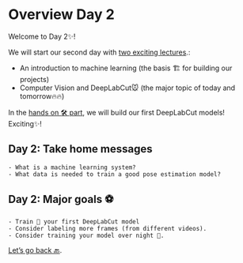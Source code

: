 # Overview Day 2

Welcome to Day 2✨!

We will start our second day with [two exciting lectures](Day2_Lectures.md).: 
- An introduction to machine learning (the basis 🏗 for building our projects) 
- Computer Vision and DeepLabCut🐭 (the major topic of today and tomorrow🔥🔥)

In the [hands on 🛠 part](Day2_Practicals.md), we will build our first DeepLabCut models! Exciting✨!

## Day 2: Take home messages

```{Tip}
- What is a machine learning system?
- What data is needed to train a good pose estimation model?
```

## Day 2: Major goals ⚽️

```{important}
- Train 🚂 your first DeepLabCut model
- Consider labeling more frames (from different videos).
- Consider training your model over night 🌙.
```



[Let’s go back 🔙](../README.md).
